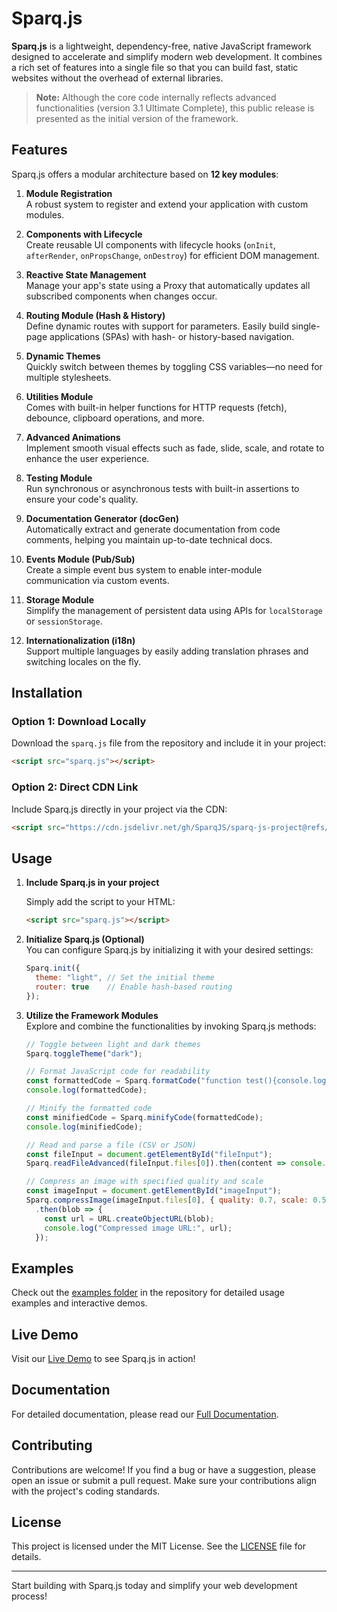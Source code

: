 # Sparq.js

**Sparq.js** is a lightweight, dependency-free, native JavaScript framework designed to accelerate and simplify modern web development. It combines a rich set of features into a single file so that you can build fast, static websites without the overhead of external libraries.

> **Note:** Although the core code internally reflects advanced functionalities (version 3.1 Ultimate Complete), this public release is presented as the initial version of the framework.

## Features

Sparq.js offers a modular architecture based on **12 key modules**:

1. **Module Registration**  
   A robust system to register and extend your application with custom modules.

2. **Components with Lifecycle**  
   Create reusable UI components with lifecycle hooks (`onInit`, `afterRender`, `onPropsChange`, `onDestroy`) for efficient DOM management.

3. **Reactive State Management**  
   Manage your app's state using a Proxy that automatically updates all subscribed components when changes occur.

4. **Routing Module (Hash & History)**  
   Define dynamic routes with support for parameters. Easily build single-page applications (SPAs) with hash- or history-based navigation.

5. **Dynamic Themes**  
   Quickly switch between themes by toggling CSS variables—no need for multiple stylesheets.

6. **Utilities Module**  
   Comes with built-in helper functions for HTTP requests (fetch), debounce, clipboard operations, and more.

7. **Advanced Animations**  
   Implement smooth visual effects such as fade, slide, scale, and rotate to enhance the user experience.

8. **Testing Module**  
   Run synchronous or asynchronous tests with built-in assertions to ensure your code's quality.

9. **Documentation Generator (docGen)**  
   Automatically extract and generate documentation from code comments, helping you maintain up-to-date technical docs.

10. **Events Module (Pub/Sub)**  
    Create a simple event bus system to enable inter-module communication via custom events.

11. **Storage Module**  
    Simplify the management of persistent data using APIs for `localStorage` or `sessionStorage`.

12. **Internationalization (i18n)**  
    Support multiple languages by easily adding translation phrases and switching locales on the fly.

## Installation

### Option 1: Download Locally
Download the `sparq.js` file from the repository and include it in your project:

```html
<script src="sparq.js"></script>
```

### Option 2: Direct CDN Link
Include Sparq.js directly in your project via the CDN:

```html
<script src="https://cdn.jsdelivr.net/gh/SparqJS/sparq-js-project@refs/heads/main/sparq.js"></script>
```

## Usage

1. **Include Sparq.js in your project**

   Simply add the script to your HTML:

   ```html
   <script src="sparq.js"></script>
   ```

2. **Initialize Sparq.js (Optional)**  
   You can configure Sparq.js by initializing it with your desired settings:

   ```javascript
   Sparq.init({
     theme: "light", // Set the initial theme
     router: true    // Enable hash-based routing
   });
   ```

3. **Utilize the Framework Modules**  
   Explore and combine the functionalities by invoking Sparq.js methods:

   ```javascript
   // Toggle between light and dark themes
   Sparq.toggleTheme("dark");

   // Format JavaScript code for readability
   const formattedCode = Sparq.formatCode("function test(){console.log('hello');}");
   console.log(formattedCode);

   // Minify the formatted code
   const minifiedCode = Sparq.minifyCode(formattedCode);
   console.log(minifiedCode);

   // Read and parse a file (CSV or JSON)
   const fileInput = document.getElementById("fileInput");
   Sparq.readFileAdvanced(fileInput.files[0]).then(content => console.log(content));

   // Compress an image with specified quality and scale
   const imageInput = document.getElementById("imageInput");
   Sparq.compressImage(imageInput.files[0], { quality: 0.7, scale: 0.5 })
     .then(blob => {
       const url = URL.createObjectURL(blob);
       console.log("Compressed image URL:", url);
     });
   ```

## Examples

Check out the [examples folder](https://github.com/SparqJS/sparq-js-project/tree/main/examples) in the repository for detailed usage examples and interactive demos.

## Live Demo

Visit our [Live Demo](https://glittering-blancmange-0b53f0.netlify.app/) to see Sparq.js in action!

## Documentation

For detailed documentation, please read our [Full Documentation](https://glittering-blancmange-0b53f0.netlify.app/doc).

## Contributing

Contributions are welcome! If you find a bug or have a suggestion, please open an issue or submit a pull request. Make sure your contributions align with the project's coding standards.

## License

This project is licensed under the MIT License. See the [LICENSE](https://github.com/SparqJS/sparq-js-project/blob/main/LICENSE) file for details.

---

Start building with Sparq.js today and simplify your web development process!

